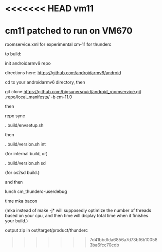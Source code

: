 <<<<<<< HEAD
vm11
====

cm11 patched to run on VM670
=======
roomservice.xml for experimental cm-11 for thunderc

to build:

init androidarmv6 repo

directions here: https://github.com/androidarmv6/android

cd to your androidarmv6 directory, then


git clone https://github.com/bigsupersquid/android_roomservice.git .repo/local_manifests/ -b cm-11.0


then


repo sync

. build/envsetup.sh


then


. build/version.sh int

(for internal build, or)


. build/version.sh sd

(for os2sd build.)


and then


lunch cm_thunderc-userdebug

time mka bacon


(mka instead of make -j* will supposedly optimize the number of threads based on your cpu, and then time will display total time when it finishes your build.)

output zip in out/target/product/thunderc
>>>>>>> 7d41bbdfda6856a7d73bf6b100583ba6fcc70cdb
